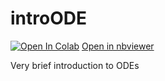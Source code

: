 # introODE

[![Open In Colab](https://colab.research.google.com/assets/colab-badge.svg)](https://colab.research.google.com/github/nadanai263/introODE/blob/master/introODE.ipynb)
[Open in nbviewer](https://nbviewer.jupyter.org/github/nadanai263/introODE/blob/master/introODE.ipynb)

Very brief introduction to ODEs
